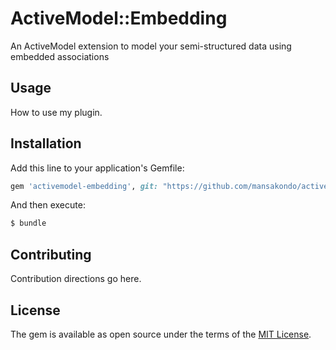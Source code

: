 # ActiveModel::Embedding
An ActiveModel extension to model your semi-structured data using embedded associations

## Usage
How to use my plugin.

## Installation
Add this line to your application's Gemfile:

```ruby
gem 'activemodel-embedding', git: "https://github.com/mansakondo/activemodel-embedding"
```

And then execute:
```bash
$ bundle
```
## Contributing
Contribution directions go here.

## License
The gem is available as open source under the terms of the [MIT License](https://opensource.org/licenses/MIT).

